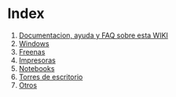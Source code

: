 <!-- TITLE: Index -->
<!-- SUBTITLE: Tabla de contenido -->

# Index
1. <a href="http://localhost/wiki"> Documentacion, ayuda y FAQ sobre esta WIKI </a>
2. <a href="http://localhost/Windows"> Windows </a>
2. <a href="http://localhost/Freenas"> Freenas </a>
3. <a href="http://localhost/Impresoras"> Impresoras </a>
4. <a href="http://localhost/#"> Notebooks </a>
5. <a href="http://localhost/#"> Torres de escritorio </a>
6. <a href="http://localhost/#"> Otros </a>